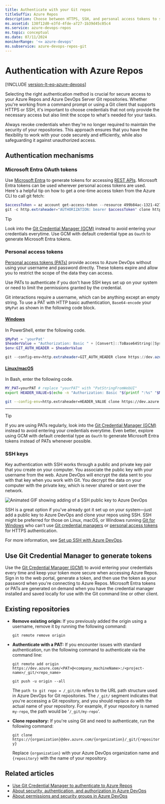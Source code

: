 ```yaml
---
title: Authenticate with your Git repos
titleSuffix: Azure Repos
description: Choose between HTTPS, SSH, and personal access tokens to securely sign in to your Git repos.
ms.assetid: 138f12d0-e3fd-4fde-a727-1b39d45c05c4
ms.service: azure-devops-repos
ms.topic: conceptual
ms.date: 07/11/2024
monikerRange: '<= azure-devops'
ms.subservice: azure-devops-repos-git
---
```


# Authentication with Azure Repos

[!INCLUDE [version-lt-eq-azure-devops](../../includes/version-lt-eq-azure-devops.md)]

Selecting the right authentication method is crucial for secure access to your Azure Repos and Azure DevOps Server Git repositories. Whether you're working from a command prompt or using a Git client that supports HTTPS or SSH, it's important to choose credentials that not only provide the necessary access but also limit the scope to what's needed for your tasks. 

Always revoke credentials when they're no longer required to maintain the security of your repositories. This approach ensures that you have the flexibility to work with your code securely and efficiently, while also safeguarding it against unauthorized access.

## Authentication mechanisms

### Microsoft Entra OAuth tokens

Use [Microsoft Entra](../../integrate/get-started/authentication/entra.md) to generate tokens for accessing [REST APIs](/rest/api/azure/devops/). Microsoft Entra tokens can be used wherever personal access tokens are used. Here's a helpful tip on how to get a one-time access token from the Azure CLI to call git fetch:

```powershell
$accessToken = az account get-access-token --resource 499b84ac-1321-427f-aa17-267ca6975798 --query "accessToken" --output tsv
git -c http.extraheader="AUTHORIZATION: bearer $accessToken" clone https://dev.azure.com/{yourOrgName}/{yourProjectName}/_git/{yourRepoName}
```

>[!TIP]
> Look into the [Git Credential Manager (GCM)](set-up-credential-managers.md) instead to avoid entering your credentials everytime. Use GCM with default credential type as `Oauth` to generate Microsoft Entra tokens.

### Personal access tokens

[Personal access tokens (PATs)](../../organizations/accounts/use-personal-access-tokens-to-authenticate.md) provide access to Azure DevOps without using your username and password directly. These tokens expire and allow you to restrict the scope of the data they can access.

Use PATs to authenticate if you don't have SSH keys set up on your system or need to limit the permissions granted by the credential.

Git interactions require a username, which can be anything except an empty string. To use a PAT with HTTP basic authentication, `Base64-encode` your `$MyPat` as shown in the following code block.

#### [Windows](#tab/Windows/)

In PowerShell, enter the following code.

```powershell
$MyPat = 'yourPat'
$headerValue = "Authorization: Basic " + [Convert]::ToBase64String([System.Text.Encoding]::UTF8.GetBytes(":" + $MyPat))
$env:GIT_AUTH_HEADER = $headerValue

git --config-env=http.extraheader=GIT_AUTH_HEADER clone https://dev.azure.com/yourOrgName/yourProjectName/_git/yourRepoName
```

#### [Linux/macOS](#tab/Linux/)

In Bash, enter the following code.

```bash
MY_PAT=yourPAT # replace "yourPAT" with "PatStringFromWebUI"
export HEADER_VALUE=$(echo -n "Authorization: Basic "$(printf ":%s" "$MY_PAT" | base64))

git --config-env=http.extraheader=HEADER_VALUE clone https://dev.azure.com/yourOrgName/yourProjectName/_git/yourRepoName
```

---


>[!TIP]
> If you are using PATs regularly, look into the [Git Credential Manager (GCM)](set-up-credential-managers.md) instead to avoid entering your credentials everytime. Even better, explore using GCM with default credential type as `Oauth` to generate Microsoft Entra tokens instead of PATs whenever possible.


### SSH keys

Key authentication with SSH works through a public and private key pair that you create on your computer. 
You associate the public key with your username from the web. Azure DevOps will encrypt the data sent to you with that key when you work with Git.
You decrypt the data on your computer with the private key, which is never shared or sent over the network.

![Animated GIF showing adding of a SSH public key to Azure DevOps](media/ssh_add_public_key.gif)

SSH is a great option if you've already got it set up on your system&mdash;just add a public key to Azure DevOps and clone your repos using SSH. SSH might be preferred for those on Linux, macOS, or Windows running [Git for Windows](https://www.git-scm.com/download/win) who can't use [Git credential managers](../../repos/git/set-up-credential-managers.md) or [personal access tokens](../../organizations/accounts/use-personal-access-tokens-to-authenticate.md) for HTTPS authentication.

For more information, see [Set up SSH with Azure DevOps](use-ssh-keys-to-authenticate.md).

## Use Git Credential Manager to generate tokens

<a name="use-credential-managers-to-generate-tokens"></a>

Use the [Git Credential Manager (GCM)](set-up-credential-managers.md) to avoid entering your credentials every time and keep your token more secure when accessing Azure Repos. Sign in to the web portal, generate a token, and then use the token as your password when you're connecting to Azure Repos. Microsoft Entra tokens or PATs are generated on demand when you have the credential manager installed and saved locally for use with the Git command line or other client. 

## Existing repositories

- **Remove existing origin:** If you previously added the origin using a username, remove it by running the following command:

   ``git remote remove origin``

- **Authenticate with a PAT:** If you encounter issues with standard authentication, run the following command to authenticate via the command line:  

   ``git remote add origin https://dev.azure.com/<PAT>@<company_machineName>:/<project-name>/_git/<repo_name>``

   ``git push -u origin --all``

   The `path to git repo = /_git/do` refers to the URL path structure used in Azure DevOps for Git repositories. The `/_git/` segment indicates that you're accessing a Git repository, and you should replace `do` with the actual name of your repository. For example, if your repository is named `my-repo`, the path would be '`/_git/my-repo`'.

- **Clone repository:** If you're using Git and need to authenticate, run the following command:

   ``git clone https://{organization}@dev.azure.com/{organization}/_git/{repository}``

   Replace `{organization}` with your Azure DevOps organization name and `{repository}` with the name of your repository.

## Related articles
- [Use Git Credential Manager to authenticate to Azure Repos](set-up-credential-managers.md)
- [About security, authentication, and authorization in Azure DevOps](../../organizations/security/about-security-identity.md)
- [About permissions and security groups in Azure DevOps](../../organizations/security/about-permissions.md)
